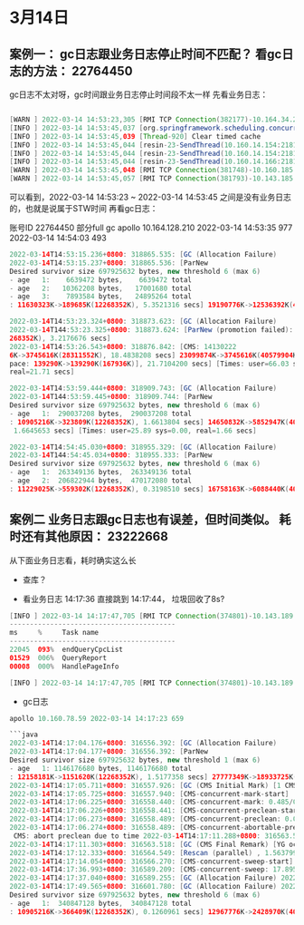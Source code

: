 # 3月14日

## 案例一： gc日志跟业务日志停止时间不匹配？ 看gc日志的方法： 22764450


gc日志不太对呀，gc时间跟业务日志停止时间段不太一样
先看业务日志：

```java

[WARN ] 2022-03-14 14:53:23,305 [RMI TCP Connection(382177)-10.164.34.27] from ip:[10.164.34.27],RemoteInvocation: method name 'getCpcIdeaListByCpcGrpIdListAndStatusForSpecial'; parameter types [java.lang.Long, java.util.List, java.util.List, java.util.List],target:[com.sun.proxy.$Proxy343],loginUser null!
[INFO ] 2022-03-14 14:53:45,037 [org.springframework.scheduling.concurrent.ScheduledExecutorFactoryBean#0-3] Timer task, the program is running.....
[INFO ] 2022-03-14 14:53:45,039 [Thread-920] Clear timed cache
[INFO ] 2022-03-14 14:53:45,044 [resin-23-SendThread(10.160.14.154:2181)] Client session timed out, have not heard from server in 21824ms for sessionid 0x17ddcb5bc628138, closing socket connection and attempting reconnect
[INFO ] 2022-03-14 14:53:45,044 [resin-23-SendThread(10.160.14.154:2181)] Client session timed out, have not heard from server in 23539ms for sessionid 0x17ddcb5bc628134, closing socket connection and attempting reconnect
[INFO ] 2022-03-14 14:53:45,044 [resin-23-SendThread(10.160.14.166:2181)] Client session timed out, have not heard from server in 23558ms for sessionid 0x27ddcb5bc726940, closing socket connection and attempting reconnect
[WARN ] 2022-03-14 14:53:45,048 [RMI TCP Connection(381748)-10.160.185.53] from ip:[10.160.185.53],RemoteInvocation: method name 'getPlanById'; parameter types [java.lang.Long, java.lang.Long],target:[com.sun.proxy.$Proxy330],loginUser null!
[WARN ] 2022-03-14 14:53:45,057 [RMI TCP Connection(381793)-10.143.185.26] from ip:[10.143.185.26],RemoteInvocation: method name 'getAccountLevelDtoByAccountId'; parameter types [java.lang.Long],target:[com.sun.proxy.$Proxy333],loginUser null!
```
可以看到，2022-03-14 14:53:23 ~ 2022-03-14 14:53:45 之间是没有业务日志的，也就是说属于STW时间
再看gc日志：

账号ID 22764450 部分full gc
apollo 10.164.128.210	2022-03-14 14:53:35 977	2022-03-14 14:54:03 493

```java
2022-03-14T14:53:15.236+0800: 318865.535: [GC (Allocation Failure) 
2022-03-14T14:53:15.237+0800: 318865.536: [ParNew
Desired survivor size 697925632 bytes, new threshold 6 (max 6)
- age   1:    6639472 bytes,    6639472 total
- age   2:   10362208 bytes,   17001680 total
- age   3:    7893584 bytes,   24895264 total
: 11630323K->189685K(12268352K), 5.3521316 secs] 19190776K->12536392K(40579904K), 5.3548955 secs] [Times: user=85.02 sys=0.00, real=5.36 secs]

2022-03-14T14:53:23.324+0800: 318873.623: [GC (Allocation Failure) 
2022-03-14T144:53:23.325+0800: 318873.624: [ParNew (promotion failed): 10753166K->10693429K(122
268352K), 3.2176676 secs]
2022-03-14T14:53:26.543+0800: 318876.842: [CMS: 14130222
6K->3745616K(28311552K), 18.4838208 secs] 23099874K->3745616K(40579904K), [Metass
pace: 139290K->139290K(167936K)], 21.7104200 secs] [Times: user=66.03 sys=0.00,  
real=21.71 secs]

2022-03-14T14:53:59.444+0800: 318909.743: [GC (Allocation Failure) 
2022-03-14T144:53:59.445+0800: 318909.744: [ParNew
Desired survivor size 697925632 bytes, new threshold 6 (max 6)
- age   1:  290037208 bytes,  290037208 total
: 10905216K->323809K(12268352K), 1.6613804 secs] 14650832K->5852947K(40579904K),,
 1.6645653 secs] [Times: user=25.89 sys=0.00, real=1.66 secs]

2022-03-14T14:54:45.030+0800: 318955.329: [GC (Allocation Failure) 
2022-03-14T144:54:45.034+0800: 318955.333: [ParNew
Desired survivor size 697925632 bytes, new threshold 6 (max 6)
- age   1:  263349136 bytes,  263349136 total
- age   2:  206822944 bytes,  470172080 total
: 11229025K->559302K(12268352K), 0.3198510 secs] 16758163K->6088440K(40579904K), 0.3250050 secs] [Times: user=4.83 sys=0.07, real=0.32 secs]
```



## 案例二 业务日志跟gc日志也有误差，但时间类似。 耗时还有其他原因： 23222668

从下面业务日志看，耗时确实这么长

- 查库？

- 看业务日志 14:17:36 直接跳到 14:17:44， 垃圾回收了8s?

```java
[INFO ] 2022-03-14 14:17:47,705 [RMI TCP Connection(374801)-10.143.189.65] StopWatch 'getCpcKeyListPageByQueryAndAdType': running time (millis) = 23582
-----------------------------------------
ms     %     Task name
-----------------------------------------
22045  093%  endQueryCpcList
01529  006%  QueryReport
00008  000%  HandlePageInfo

[INFO ] 2022-03-14 14:17:47,705 [RMI TCP Connection(374801)-10.143.189.65] 23222668     requestId=0     [Outer Call]    com.sogou.bizdev.cpc.key.provider.CpcKeyProvider.getCpcListByQuery,args:[ Long:23222668 KeyQueryDto:{"accountId":23222668,"colorTags":[],"cpcGrpId":0,"cpcIds":[],"cpcPlanId":0,"filterStatus":0,"keyMatchTypes":[],"keyStatusList":[],"maxMaxPrice":0,"minMaxPrice":0,"mobileQualityDegrees":[],"orderBy":21,"pagedBean":{"curPageNum":1,"dataList":[],"isFirstPage":false,"isLastPage":false,"nextPage":0,"pageSize":50,"prePage":0,"startSerial":0,"totalPages":0,"totalRecNum":0},"pcQualityDegrees":[],"queryMatchType":0,"queryWord":"","statisticDataQueryDto":{"endDate":{"date":13,"day":0,"hours":0,"minutes":0,"month":2,"seconds":0,"time":1647100800000,"timezoneOffset":-480,"year":122},"materialType":0,"startDate":{"date":13,"day":0,"hours":0,"minutes":0,"month":2,"seconds":0,"time":1647100800000,"timezoneOffset":-480,"year":122},"timeType":6}} SearchAdUser:com.sogou.bizdev.bizlog.dto.SearchAdUser@3706962d],processing time: 23805
```

- gc日志

```java
apollo 10.160.78.59	2022-03-14 14:17:23 659

```java
2022-03-14T14:17:04.176+0800: 316556.392: [GC (Allocation Failure) 
2022-03-14T14:17:04.177+0800: 316556.392: [ParNew
Desired survivor size 697925632 bytes, new threshold 1 (max 6)
- age   1: 1146176680 bytes, 1146176680 total
: 12158181K->1151620K(12268352K), 1.5177358 secs] 27777349K->18933725K(40579904K), 1.5199294 secs] [Times: user=23.09 sys=0.81, real=1.52 secs]
2022-03-14T14:17:05.711+0800: 316557.926: [GC (CMS Initial Mark) [1 CMS-initial-mark: 17782104K(28311552K)] 18933935K(40579904K), 0.0123023 secs] [Times: user=0.06 sys=0.01, real=0.02 secs]
2022-03-14T14:17:05.725+0800: 316557.940: [CMS-concurrent-mark-start]
2022-03-14T14:17:06.225+0800: 316558.440: [CMS-concurrent-mark: 0.485/0.500 secs] [Times: user=5.19 sys=0.37, real=0.50 secs]
2022-03-14T14:17:06.226+0800: 316558.441: [CMS-concurrent-preclean-start]
2022-03-14T14:17:06.273+0800: 316558.489: [CMS-concurrent-preclean: 0.047/0.047 secs] [Times: user=0.31 sys=0.04, real=0.05 secs]
2022-03-14T14:17:06.274+0800: 316558.489: [CMS-concurrent-abortable-preclean-start]
 CMS: abort preclean due to time 2022-03-14T14:17:11.288+0800: 316563.504: [CMS-concurrent-abortable-preclean: 4.983/5.014 secs] [Times: user=26.29 sys=1.40, real=5.01 secs]
2022-03-14T14:17:11.303+0800: 316563.518: [GC (CMS Final Remark) [YG occupancy: 6327134 K (12268352 K)]2022-03-14T14:17:11.303+0800: 316563.518: [GC (CMS Final Remark) 2022-03-14T14:17:11.304+0800: 316563.519: [ParNew (promotion failed): 6327134K->5311815K(12268352K), 1.0276246 secs] 24109239K->23094088K(40579904K), 1.0297185 secs] [Times: user=2.12 sys=0.12, real=1.03 secs]
2022-03-14T14:17:12.333+0800: 316564.549: [Rescan (parallel) , 1.5637997 secs]2022-03-14T14:17:13.897+0800: 316566.113: [weak refs processing, 0.0079816 secs]2022-03-14T14:17:13.905+0800: 316566.121: [class unloading, 0.0930767 secs]2022-03-14T14:17:13.998+0800: 316566.214: [scrub symbol table, 0.0218572 secs]2022-03-14T14:17:14.020+0800: 316566.236: [scrub string table, 0.0022893 secs][1 CMS-remark: 17782272K(28311552K)] 23094088K(40579904K), 2.7495797 secs] [Times: user=26.68 sys=0.37, real=2.75 secs]
2022-03-14T14:17:14.054+0800: 316566.270: [CMS-concurrent-sweep-start]
2022-03-14T14:17:36.993+0800: 316589.209: [CMS-concurrent-sweep: 17.895/22.939 secs] [Times: user=83.75 sys=17.18, real=22.94 secs]
2022-03-14T14:17:37.040+0800: 316589.255: [GC (Allocation Failure) 2022-03-14T14:17:37.041+0800: 316589.257: [ParNew: 11041517K->11041517K(12268352K), 0.0000416 secs]2022-03-14T14:17:37.041+0800: 316589.257: [CMS: 2561685K->2062560K(28311552K), 7.8205440 secs] 13603202K->2062560K(40579904K), [Metaspace: 135050K->135050K(180224K)], 7.8238814 secs] [Times: user=6.35 sys=1.49, real=7.83 secs]
2022-03-14T14:17:49.565+0800: 316601.780: [GC (Allocation Failure) 2022-03-14T14:17:49.566+0800: 316601.781: [ParNew
Desired survivor size 697925632 bytes, new threshold 6 (max 6)
- age   1:  340847128 bytes,  340847128 total
: 10905216K->366409K(12268352K), 0.1260961 secs] 12967776K->2428970K(40579904K), 0.1287021 secs] [Times: user=1.88 sys=0.11, real=0.13 secs]
```
```
